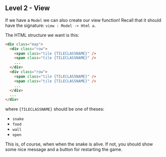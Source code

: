 ## Level 2 - View

If we have a `Model` we can also create our view function!
Recall that it should have the signature: `view : Model -> Html a`.

The HTML structure we want is this:

```html
<div class="map">
  <div class="row">
    <span class="tile {TILECLASSNAME}" />
    <span class="tile {TILECLASSNAME}" />
    ...
  </div>
  <div class="row">
    <span class="tile {TILECLASSNAME}" />
    <span class="tile {TILECLASSNAME}" />
    ...
  </div>
  ...
</div>
```
where `{TILECLASSNAME}` should be one of theses:
* `snake`
* `food`
* `wall`
* `open`

This is, of course, when when the snake is alive.
If not, you should show some nice message and a button for restarting the game.

